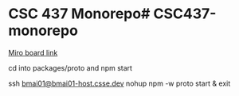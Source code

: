 # CSC 437 Monorepo# CSC437-monorepo

[Miro board link](https://miro.com/app/board/uXjVIDh1RNE=/)

cd into packages/proto and npm start

ssh bmai01@bmai01-host.csse.dev
nohup npm -w proto start &
exit

